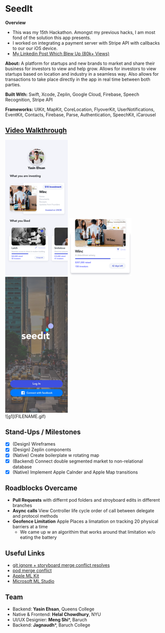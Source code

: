 # SeedIt

**Overview**
- This was my 15th Hackathon. Amongst my previous hacks, I am most fond of the solution this app presents.
- I worked on integrating a payment server with Stripe API with callbacks to our our iOS device.
- [My Linkedin Post Which Blew Up (80k+ Views)](https://www.linkedin.com/feed/update/urn:li:activity:6642929462742777856/)

**About:** A platform for startups and new brands to market and share their business for investors to view and help grow. Allows for investors to view startups based on location and industry in a seamless way. Also allows for transactions to take place directly in the app in real time between both parties. 

**Built With:** Swift, Xcode, Zeplin, Google Cloud, Firebase, Speech Recognition, Stripe API 

**Frameworks:** UIKit, MapKit, CoreLocation, FlyoverKit, UserNotifications, EventKit, Contacts, Firebase, Parse, Authentication, SpeechKit, iCarousel



## [Video Walkthrough](https://drive.google.com/file/d/1XRuPFrXK-Oo59HzjUoGmqqwhh42T6UDm/view?usp=sharing)
<div style="display: inline-block;">
  <div style="display: inline-block;">
  <img src="profile.png"  width="200">
  <img src="wincCard@3x.png"  width="200">
   <img src="intro.jpg"  width="200">

<!--   <img src="t5.png"  width="200"> -->
  <!-- <img src="assets/"  width="295"> -->
  <!-- <img src="assets/"  width="400"> -->
</div><br/>
![g1](FILENAME.gif)

## Stand-Ups / Milestones
- [x] (Design) Wireframes
- [x] (Design) Zeplin components
- [x] (Native) Create boilerplate w rotating map
- [x] (Backend) Connect double segmented market to non-relational database
- [x] (Native) Implement Apple Calnder and Apple Map transitions

## Roadblocks Overcame
- **Pull Requests** with differnt pod folders and stroyboard edits in different branches
- **Async calls** View Controller life cycle order of call between delegate and protocol methods
- **Geofence Limitation** Apple Places a limatation on tracking 20 physical barriers at a time
    - We came up w an algorithim that works around that limitation w/o eating the battery

## Useful Links
- [git ignore + storyboard merge conflict resolves](https://guides.codepath.com/ios/Using-Git-with-Terminal)
- [pod merge conflict](https://medium.com/@amlcurran/how-to-deal-with-conflicts-in-pod-folders-2eb9fa20f465)
- [Apple ML Kit](https://www.youtube.com/watch?v=p6GA8ODlnX0)
- [Microsoft ML Studio](https://studio.azureml.net/)





## Team
- Backend: **Yasin Ehsan**, Queens College
- Native & Frontend: **Helal Chowdhury**, NYU
- UI/UX Designier: **Meng Shi***, Baruch
- Backend: **Jagnaudh***, Baruch College
